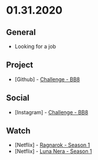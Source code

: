 # 01.31.2020

## General

- Looking for a job

## Project

- \[Github\] - [Challenge - BB8](https://github.com/hemersonvianna/challenges)

## Social

- \[Instagram\] - [Challenge - BB8](https://www.instagram.com/p/B7_-Iuahlsw/)

## Watch

- \[Netflix\] - [Ragnarok - Season 1](https://www.themoviedb.org/tv/91557-ragnarok/season/1)
- \[Netflix\] - [Luna Nera - Season 1](https://www.themoviedb.org/tv/96346-luna-nera/season/1)
